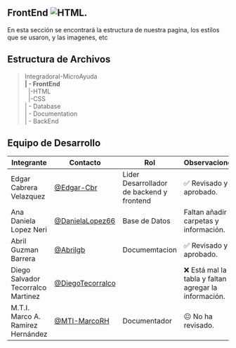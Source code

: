  ## FrontEnd ![HTML](https://img.shields.io/badge/HTML5-E34F26?style=for-the-badge&logo=html5&logoColor=white).


En esta sección se encontrará la estructura de nuestra pagina, los estilos que se usaron, y las imagenes, etc
## Estructura de Archivos

>IntegradoraI-MicroAyuda<br>
>**| - FrontEnd** <br>
>&nbsp;&nbsp;|-HTML<br>
>&nbsp;&nbsp;|-CSS<br>
>| - Database<br>
>| - Documentation<br>
>| - BackEnd


## Equipo de Desarrollo

|Integrante|Contacto|Rol|Observaciones|
|------------|--------|---|---|
|Edgar Cabrera Velazquez |[@Edgar-Cbr](https://github.com/Edgar-Cbr)|Lider Desarrollador de backend y frontend|✅ Revisado y aprobado.|
|Ana Daniela Lopez Neri|[@DanielaLopez66](https://github.com/DanielaLopez66)|Base de Datos|Faltan añadir carpetas y información.|
|Abril Guzman Barrera|[@Abrilgb](https://github.com/Abrilgb)|Documemtacion|✅ Revisado y aprobado.|
|Diego Salvador Tecorralco Martinez |[@DiegoTecorralco](https://github.com/DiegoTecorralco)||❌ Está mal la tabla y faltan agregar la información.|
|M.T.I. Marco A. Ramírez Hernández|[@MTI-MarcoRH](https://github.com/MTI-MarcoRH)|Documentador|😐 No ha revisado.|
